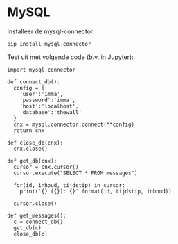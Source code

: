 # MySQL

Installeer de mysql-connector:

```
pip install mysql-connector
```

Test uit met volgende code (b.v. in Jupyter):

```
import mysql.connector

def connect_db():
  config = {
    'user':'imma',
    'password':'imma',
    'host':'localhost',
    'database':'thewall'
  }
  cnx = mysql.connector.connect(**config)
  return cnx

def close_db(cnx):
  cnx.close()

def get_db(cnx):
  cursor = cnx.cursor()
  cursor.execute("SELECT * FROM messages")
  
  for(id, inhoud, tijdstip) in cursor:
    print('{} ({}): {}'.format(id, tijdstip, inhoud))
    
  cursor.close()

def get_messages():
  c = connect_db()
  get_db(c)
  close_db(c)
```


